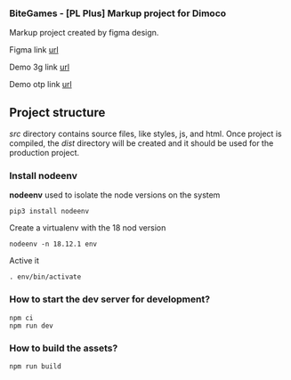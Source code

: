 ### BiteGames - [PL Plus] Markup project for Dimoco ###

Markup project created by figma design.

Figma link [url](https://www.figma.com/file/IEB7Jrddxwt8MwvwV9IBuH/Poland-Plus---Dimoco-(Mind%2B%26Bitegames)?type=design&node-id=0-1&mode=design&t=cOCnz4jCLlPtK1gx-0 "Figma link")

Demo 3g link [url](https://pw-int.github.io/bg-pol-plus/ "Demo 3g link")

Demo otp link [url](https://pw-int.github.io/bg-pol-plus/otp.html "Demo otp link")

## Project structure ##

*src* directory contains source files, like styles, js, and html. Once project is compiled, the *dist* directory will be created and it should be used for the production project.

### Install nodeenv ###

**nodeenv** used to isolate the node versions on the system 

    pip3 install nodeenv

Create a virtualenv with the 18 nod version

    nodeenv -n 18.12.1 env

Active it 

    . env/bin/activate

### How to start the dev server for development? ###

    npm ci
    npm run dev


### How to build the assets? ###

    npm run build


